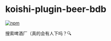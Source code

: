 # koishi-plugin-beer-bdb

[![npm](https://img.shields.io/npm/v/koishi-plugin-beer-bdb?style=flat-square)](https://www.npmjs.com/package/koishi-plugin-beer-bdb)

搜索啤酒厂（真的会有人下吗？🔍
